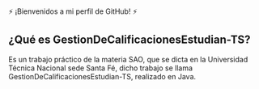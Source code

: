 ⚡ ¡Bienvenidos a mi perfil de GitHub! ⚡️

## ¿Qué es GestionDeCalificacionesEstudian-TS? 
 Es un trabajo práctico de la materia SAO, que se dicta en la Universidad Técnica Nacional sede Santa Fé, dicho trabajo se llama GestionDeCalificacionesEstudian-TS, realizado en Java.
 
